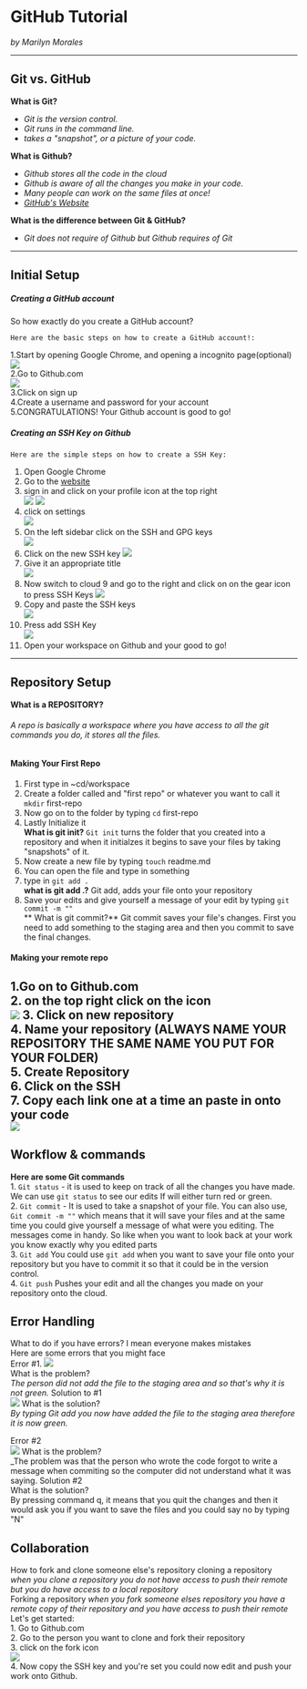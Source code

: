 # GitHub Tutorial

_by Marilyn Morales_

---
## Git vs. GitHub
   **What is Git?**  
  *  _Git is the version control._
  *  _Git runs in the command line._
  *  _takes a "snapshot", or a picture of your code._
   
   **What is Github?**
  *  _Github stores all the code in the cloud_
  *  _Github is aware of all the changes you make in your code._
  *  _Many people can work on the same files at once!_
  *  _[GitHub's Website](github.com)_
  
  **What is the difference between Git & GitHub?**  
* _Git does not require of Github but Github requires of Git_

---
## Initial Setup
##### Creating a GitHub account  
So how exactly do you create a GitHub account?  

    Here are the basic steps on how to create a GitHub account!:  
1.Start by opening Google Chrome, and opening a incognito page(optional)  
![](https://preview.c9users.io/marilynm7682/github-learning/github-tutorial/Screen%20Shot%202016-10-24%20at%206.40.14%20PM.png)  
2.Go to Github.com  
![](https://preview.c9users.io/marilynm7682/github-learning/github-tutorial/Screen%20Shot%202016-10-24%20at%207.20.29%20PM.png)  
3.Click on sign up  
4.Create a username and password for your account  
5.CONGRATULATIONS! Your Github account is good to go!  
    
##### Creating an SSH Key on Github  

    Here are the simple steps on how to create a SSH Key:  
   1. Open Google Chrome
   2. Go to the [website](Github.com)
   3. sign in and click on your profile icon at the top right  
   ![](https://preview.c9users.io/marilynm7682/github-learning/github-tutorial/Screen%20Shot%202016-10-24%20at%207.19.04%20PM.png) ![](https://preview.c9users.io/marilynm7682/github-learning/github-tutorial/Screen%20Shot%202016-10-24%20at%209.19.30%20PM.png)
   4. click on settings  
   ![](https://preview.c9users.io/marilynm7682/github-learning/github-tutorial/Screen%20Shot%202016-10-24%20at%209.19.40%20PM.png)
   5. On the left sidebar click on the SSH and GPG keys  
   ![](https://preview.c9users.io/marilynm7682/github-learning/github-tutorial/Screen%20Shot%202016-10-24%20at%209.45.18%20PM.png)
   6. Click on the new SSH key
   ![](https://preview.c9users.io/marilynm7682/github-learning/github-tutorial/Screen%20Shot%202016-10-24%20at%209.20.24%20PM.png)
   7. Give it an appropriate title  
   ![](https://preview.c9users.io/marilynm7682/github-learning/github-tutorial/Screen%20Shot%202016-10-24%20at%209.20.48%20PM.png)
   8. Now switch to cloud 9 and go to the right and click on on the gear icon to press SSH Keys   ![](https://preview.c9users.io/marilynm7682/github-learning/github-tutorial/Screen%20Shot%202016-10-24%20at%209.20.52%20PM.png)  
   9. Copy and paste the SSH keys  
   ![](https://preview.c9users.io/marilynm7682/github-learning/github-tutorial/Screen%20Shot%202016-10-24%20at%209.21.15%20PM.png)
   10. Press add SSH Key  
   ![](https://preview.c9users.io/marilynm7682/github-learning/github-tutorial/Screen%20Shot%202016-10-24%20at%209.21.02%20PM.png)  
   11. Open your workspace on Github and your good to go!

---
## Repository Setup

**What is a REPOSITORY?**
###### _A repo is basically a workspace where you have access to all the git commands you do, it stores all the files._
#### Making Your First Repo  
1. First type in ~cd/workspace  
2. Create a folder called and "first repo" or whatever you want to call it `mkdir` first-repo  
3. Now go on to the folder by typing `cd` first-repo  
4. Lastly Initialize it  
**What is git init?**
  `Git init` turns the folder that you created into a repository and when it initialzes it begins to save your files by taking "snapshots" of it. 
5. Now create a new file by typing `touch` readme.md  
6. You can open the file and type in something  
7. type in `git add .`  
**what is git add .?**
Git add, adds your file onto your repository  
8. Save your edits and give yourself a message of your edit by typing `git commit -m ""`  
** What is git commit?**
Git commit saves your file's changes. First you need to add something to the staging area and then you commit to save the final changes. 

#### Making your remote repo
1.Go on to Github.com  
2. on the top right click on the icon  
    ![](https://preview.c9users.io/marilynm7682/github-learning/github-tutorial/Screen%20Shot%202016-10-24%20at%2010.28.39%20PM.png)
3. Click on new repository  
4. Name your repository (ALWAYS NAME YOUR REPOSITORY THE SAME NAME YOU PUT FOR YOUR FOLDER)  
5. Create Repository  
6. Click on the SSH  
7. Copy each link one at a time an paste in onto your code   
    ![](https://preview.c9users.io/marilynm7682/github-learning/github-tutorial/Screen%20Shot%202016-10-24%20at%2010.32.47%20PM.png)
---
## Workflow & commands

**Here are some Git commands**  
    1. `Git status` - it is used to keep on track of all the changes you have made. We can use `git status` to see our edits
    If will either turn red or green.  
    2. `Git commit` - It is used to take a snapshot of your file. You can also use, 
    `Git commit -m ""` which means that it will save your files and at the same time you could give yourself a message of what were you editing. The messages come in handy. So like when you want to look back at your work you know exactly why you edited parts   
    3. `Git add` You could use `git add` when you want to save your file onto your repository but you have to commit it so that it could be in the version control.   
    4. `Git push` Pushes your edit and all the changes you made on your repository onto the cloud. 
    
## Error Handling
   What to do if you have errors? I mean everyone makes mistakes  
   Here are some errors that you might face  
   Error #1. 
![](https://preview.c9users.io/marilynm7682/github-learning/github-tutorial/Screen%20Shot%202016-10-24%20at%2010.59.41%20PM.png)  
What is the problem?  
_The person did not add the file to the staging area and so that's why it is not green._ 
   Solution to #1  
![](https://preview.c9users.io/marilynm7682/github-learning/github-tutorial/Screen%20Shot%202016-10-24%20at%2011.04.23%20PM.png)
What is the solution?  
_By typing Git add you now have added the file to the staging area therefore it is now green._

   Error #2  
![](https://preview.c9users.io/marilynm7682/github-learning/github-tutorial/Screen%20Shot%202016-10-24%20at%2011.04.23%20PM.png)
What is the problem?  
_The problem was that the person who wrote the code forgot to write a message when commiting so the computer did not understand what it was saying.
   Solution #2  
What is the solution?  
By pressing command q, it means that you quit the changes and then it would ask you if you want to save the files and you could say no by typing "N"

## Collaboration

How to fork and clone someone else's repository
    cloning a repository  
    _when you clone a repository you do not have access to push their remote but you do have access to a local repository_  
   Forking  a repository
   _when you fork someone elses repository you have a remote copy of their repository and you have access to push their remote_
   Let's get started:  
    1. Go to Github.com  
    2. Go to the person you want to clone and fork their repository  
    3. click on the fork icon  
![](https://preview.c9users.io/marilynm7682/github-learning/github-tutorial/Screen%20Shot%202016-10-24%20at%2011.27.01%20PM.png)  
    4. Now copy the SSH key and you're set you could now edit and push your work onto Github.  





